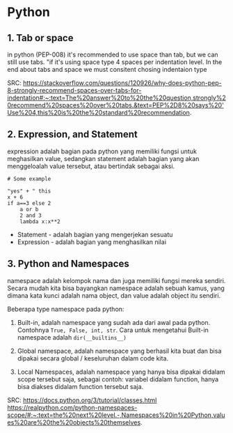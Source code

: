 # Python 



## 1. Tab or space

in python (PEP-008) it's recommended to use space than tab, but we can still use tabs. "if it's using space type 4 spaces per indentation level.
In the end about tabs and space we must consitent chosing indentaion type

SRC: https://stackoverflow.com/questions/120926/why-does-python-pep-8-strongly-recommend-spaces-over-tabs-for-indentation#:~:text=The%20answer%20to%20the%20question,strongly%20recommend%20spaces%20over%20tabs.&text=PEP%2D8%20says%20'Use%204,this%20is%20the%20standard%20recommendation.

## 2. Expression, and Statement

expression adalah bagian pada python yang memiliki fungsi untuk meghasilkan value, sedangkan statement adalah bagian yang akan menggeloalah value tersebut, atau bertindak sebagai aksi. 

```
# Some example

"yes" + " this
x + 6
if a==3 else 2
	a or b
	2 and 3
	lambda x:x**2
```

- Statement - adalah bagian yang mengerjekan sesuatu
- Expression - adalah bagian yang menghasilkan nilai 

## 3. Python and Namespaces

namespace adalah kelompok nama dan juga memiliki fungsi mereka sendiri. 
Secara mudah kita bisa bayangkan namespace adalah sebuah kamus, yang dimana kata kunci adalah nama object, dan value adalah object itu sendiri.

Beberapa type namespace pada python:
1. Built-in, adalah namespace yang sudah ada dari awal pada python. Contohnya `True, False, int, str`. Cara untuk mengetahui Built-in namespace adalah `dir(__builtins__)`

2. Global namespace, adalah namespace yang berhasil kita buat dan bisa dipakai secara global / keseluruhan dalam code kita.

3. Local Namespaces, adalah namespace yang hanya bisa dipakai didalam scope tersebut saja, sebagai contoh: variabel didalam function, hanya bisa diakses didalam function tersebut saja.


SRC: https://docs.python.org/3/tutorial/classes.html
    https://realpython.com/python-namespaces-scope/#:~:text=the%20next%20level.-,Namespaces%20in%20Python,values%20are%20the%20objects%20themselves.

